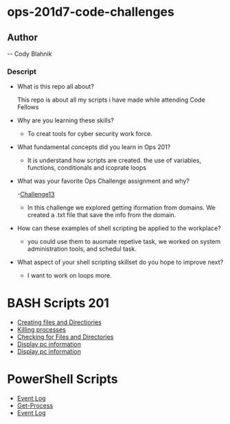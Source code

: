 # ops-201d7-code-challenges

## Author
-- Cody Blahnik
### Descript
* What is this repo all about?
    
    This repo is about all my scripts i have made while attending Code Fellows

* Why are you learning these skills?

   - To creat tools for cyber security work force.

* What fundamental concepts did you learn in Ops 201?

   - It is understand how scripts are created. the use of variables, functions, conditionals and icoprate loops

* What was your favorite Ops Challenge assignment and why?

    -[Challenge13](labclass13.sh)
   
   - In this challenge we explored getting iformation from domains. We created a .txt file that save the info from the domain.
* How can these examples of shell scripting be applied to the workplace?
    
    - you could use them to auomate repetive task, we worked on system administration tools, and schedul task.
  


* What aspect of your shell scripting skillset do you hope to improve next?

    - I want to work on loops more.

# BASH Scripts 201
- [Creating files and Directiories](/201/Ops-Challenge-Class04.sh )
- [Killing processes](/201/OpsChallengeClass05.sh )
- [Checking for Files and Directories](/201/OpsChallengeClass06.sh)
- [Display pc information](/201/OpsChallengeClass07.sh)
- [Display pc information](/201/OpsChallengeClass07.sh)

# PowerShell Scripts

- [Event Log](/201/class9.bat)
- [Get-Process](/201/class10.bat)
- [Event Log](/201/class9.bat)
